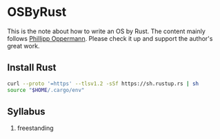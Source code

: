 # OSByRust
This is the note about how to write an OS by Rust. The content mainly follows [Phillipp Oppermann](https://os.phil-opp.com). Please check it up and support the author's great work.

## Install Rust
```bash
curl --proto '=https' --tlsv1.2 -sSf https://sh.rustup.rs | sh
source "$HOME/.cargo/env"
```

## Syllabus
1. freestanding
